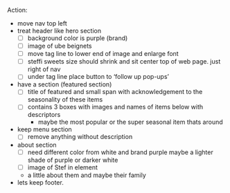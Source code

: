 Action:

- move nav top left
- treat header like hero section
    - [ ] background color is purple (brand)
    - [ ] image of ube beignets
    - [ ] move tag line to lower end of image and enlarge font
    - [ ] steffi sweets size should shrink and sit center top of web page. just right of nav
    - [ ] under tag line place button to ‘follow up pop-ups’
- have a section (featured section)
    - [ ] title of featured and small span with acknowledgement to the seasonality of these items
    - [ ] contains 3 boxes with images and names of items below with descriptors
        - maybe the most popular or the super seasonal item thats around
- keep menu section
    - [ ] remove anything without description
- about section
    - [ ] need different color from white and brand purple maybe a lighter shade of purple or darker white
    - [ ] image of Stef in element
    - a little about them and maybe their family
- lets keep footer.